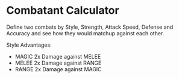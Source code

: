 # Combatant Calculator

Define two combats by Style, Strength, Attack Speed, Defense and Accuracy and see how they would matchup against each other.

Style Advantages:
- MAGIC 2x Damage against MELEE
- MELEE 2x Damage against RANGE
- RANGE 2x Damage against MAGIC

